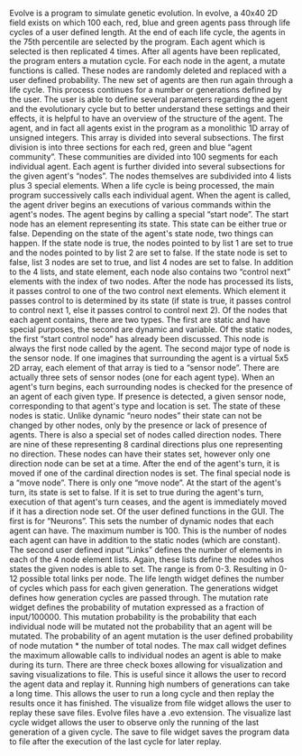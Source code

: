 Evolve is a program to simulate genetic evolution. In evolve, a 40x40 2D field exists on which 100
each, red, blue and green agents pass through life cycles of a user defined length. At the end of each
life cycle, the agents in the 75th percentile are selected by the program. Each agent which is selected is
then replicated 4 times. After all agents have been replicated, the program enters a mutation cycle. For
each node in the agent, a mutate functions is called. These nodes are randomly deleted and replaced
with a user defined probability. The new set of agents are then run again through a life cycle. This
process continues for a number or generations defined by the user.
The user is able to define several parameters regarding the agent and the evolutionary cycle but
to better understand these settings and their effects, it is helpful to have an overview of the structure of
the agent. The agent, and in fact all agents exist in the program as a monolithic 1D array of unsigned
integers. This array is divided into several subsections. The first division is into three sections for each
red, green and blue “agent community”. These communities are divided into 100 segments for each
individual agent. Each agent is further divided into several subsections for the given agent's “nodes”.
The nodes themselves are subdivided into 4 lists plus 3 special elements.
When a life cycle is being processed, the main program successively calls each individual agent.
When the agent is called, the agent driver begins an executions of various commands within the agent's
nodes. The agent begins by calling a special “start node”. The start node has an element representing
its state. This state can be either true or false. Depending on the state of the agent's state node, two
things can happen. If the state node is true, the nodes pointed to by list 1 are set to true and the nodes
pointed to by list 2 are set to false. If the state node is set to false, list 3 nodes are set to true, and list 4
nodes are set to false.
In addition to the 4 lists, and state element, each node also contains two “control next” elements
with the index of two nodes. After the node has processed its lists, it passes control to one of the two
control next elements. Which element it passes control to is determined by its state (if state is true, it
passes control to control next 1, else it passes control to control next 2).
Of the nodes that each agent contains, there are two types. The first are static and have special
purposes, the second are dynamic and variable. Of the static nodes, the first “start control node” has
already been discussed. This node is always the first node called by the agent. The second major type
of node is the sensor node.
If one imagines that surrounding the agent is a virtual 5x5 2D array, each element of that array
is tied to a “sensor node”. There are actually three sets of sensor nodes (one for each agent type).
When an agent's turn begins, each surrounding nodes is checked for the presence of an agent of each
given type. If presence is detected, a given sensor node, corresponding to that agent's type and location
is set. The state of these nodes is static. Unlike dynamic “neuro nodes” their state can not be changed
by other nodes, only by the presence or lack of presence of agents.
There is also a special set of nodes called direction nodes. There are nine of these representing
8 cardinal directions plus one representing no direction. These nodes can have their states set, however
only one direction node can be set at a time. After the end of the agent's turn, it is moved if one of the
cardinal direction nodes is set.
The final special node is a “move node”. There is only one “move node”. At the start of the
agent's turn, its state is set to false. If it is set to true during the agent's turn, execution of that agent's
turn ceases, and the agent is immediately moved if it has a direction node set.
Of the user defined functions in the GUI. The first is for “Neurons”. This sets the number of
dynamic nodes that each agent can have. The maximum number is 100. This is the number of nodes
each agent can have in addition to the static nodes (which are constant).
The second user defined input “Links” defines the number of elements in each of the 4 node
element lists. Again, these lists define the nodes whos states the given nodes is able to set. The range
is from 0-3. Resulting in 0-12 possible total links per node.
The life length widget defines the number of cycles which pass for each given generation.
The generations widget defines how generation cycles are passed through.
The mutation rate widget defines the probability of mutation expressed as a fraction of
input/100000. This mutation probability is the probability that each individual node will be mutated
not the probability that an agent will be mutated. The probability of an agent mutation is the user
defined probability of node mutation * the number of total nodes.
The max call widget defines the maximum allowable calls to individual nodes an agent is able
to make during its turn.
There are three check boxes allowing for visualization and saving visualizations to file. This is
useful since it allows the user to record the agent data and replay it. Running high numbers of
generations can take a long time. This allows the user to run a long cycle and then replay the results
once it has finished.
The visualize from file widget allows the user to replay these save files. Evolve files have a
.evo extension.
The visualize last cycle widget allows the user to observe only the running of the last generation
of a given cycle.
The save to file widget saves the program data to file after the execution of the last cycle for
later replay.

